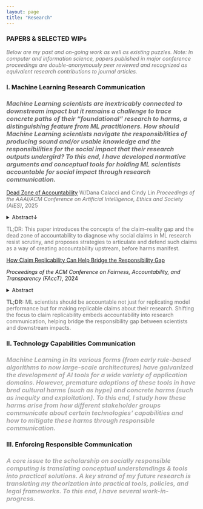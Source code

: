 ```yaml
---
layout: page
title: "Research"
---
```

### PAPERS & SELECTED WIPs
_<span style="color: #6e6e6e;">Below are my past and on-going work as well as existing puzzles. Note: In computer and information science, papers published in major conference proceedings are double-anonymously peer reviewed and recognized as equivalent research contributions to journal articles.</span>_

### I. Machine Learning Research Communication
### _<span style="color: #6e6e6e;">Machine Learning scientists are inextricably connected to downstream impact but it remains a challenge to trace concrete paths of their “foundational” research to harms, a distinguishing feature from ML practitioners. How should Machine Learning scientists navigate the responsibilities of producing sound and/or usable knowledge and the responsibilities for the social impact that their research outputs undergird? To this end, I have developed normative arguments and conceptual tools for holding ML scientists accountable for social impact through research communication.</span>_


[Dead Zone of Accountability](https://arxiv.org/pdf/2404.13131?)
<span style="color: #6e6e6e;">W/Dana Calacci and Cindy Lin</span>
_<span style="color: #6e6e6e;">Proceedings of the AAAI/ACM Conference on Artificial Intelligence, Ethics and Society (AIES)</span>_, <span style="color: #6e6e6e;">2025</span>
<details class="paper-abstract">
  <summary>Abstract↓</summary>
  <p><span style="color: #6e6e6e;">Many Machine Learning research studies use language that describes potential social benefits or technical affordances of new methods and technologies. Such language, which we call “social claims”, can help garner substantial resources and influence for those involved in ML research and technology production. However, there exists a gap between social claims and reality (the claim–reality gap): ML methods often fail to deliver the claimed functionality or social impacts. This paper investigates the claim–reality gap and makes a normative argument for developing accountability mechanisms for it. In making the argument, we make three contributions. First, we show why the symptom—absence of social claim accountability—is problematic. Second, we coin dead zone of accountability—a lens that scholars and practitioners can use to identify opportunities for new forms of accountability. We apply this lens to the claim–reality gap and provide a diagnosis by identifying cognitive and structural resistances to accountability in the claim–reality gap. Finally, we offer a prescription—two potential collaborative research agendas that can help create the conditions for social claim accountability.</span></p>
</details>

<span style="color: #6e6e6e;">TL;DR: This paper introduces the concepts of the claim–reality gap and the dead zone of accountability to diagnose why social claims in ML research resist scrutiny, and proposes strategies to articulate and defend such claims as a way of creating accountability upstream, before harms manifest.</span>


[How Claim Replicability Can Help Bridge the Responsibility Gap](https://dl.acm.org/doi/10.1145/3630106.3658951)

_Proceedings of the ACM Conference on Fairness, Accountability, and Transparency (FAccT)_, 2024

<details class="paper-abstract">
  <summary>Abstract</summary>
  <p>Two goals—improving replicability and accountability of Machine Learning research respectively—have accrued much attention from the AI ethics and the Machine Learning community. Despite sharing the measures of improving transparency, the two goals are discussed in different registers: replicability registers with scientific reasoning whereas accountability registers with ethical reasoning. Given the existing challenge of the responsibility gap—holding Machine Learning scientists accountable for Machine Learning harms due to them being far from sites of application—this paper posits that reconceptualizing replicability can help bridge the gap. Through a shift from model performance replicability to claim replicability, Machine Learning scientists can be held accountable for producing non-replicable claims that are prone to eliciting harm due to misuse and misinterpretation. In this paper, I make the following contributions. First, I define and distinguish two forms of replicability for ML research that can aid constructive conversations around replicability. Second, I formulate an argument for claim-replicability’s advantage over model performance replicability in justifying assigning accountability to Machine Learning scientists for producing non-replicable claims and show how it enacts a sense of responsibility that is actionable. In addition, I characterize the implementation of claim replicability as more of a social project than a technical one by discussing its competing epistemological principles and practical implications on Circulating Reference, Interpretative Labor, and research communication.</p>
</details>

<p style="color: #6e6e6e;"><strong>TL;DR:</strong> ML scientists should be accountable not just for replicating model performance but for making replicable claims about their research. Shifting the focus to claim replicability embeds accountability into research communication, helping bridge the responsibility gap between scientists and downstream impacts.</p>

### II. Technology Capabilities Communication
### _<span style="color: #A9A9A9;">Machine Learning in its various forms (from early rule-based algorithms to now large-scale architectures) have galvanized the development of AI tools for a wide variety of application domains. However, premature adoptions of these tools in have bred cultural harms (such as hype) and concrete harms (such as inequity and exploitation). To this end, I study how these harms arise from how different stakeholder groups communicate about certain technologies’ capabilities and how to mitigate these harms through responsible communication.</span>_

### III. Enforcing Responsible Communication
### _<span style="color: #A9A9A9;">A core issue to the scholarship on socially responsible computing is translating conceptual understandings & tools into practical solutions. A key strand of my future research is translating my theorization into practical tools, policies, and legal frameworks. To this end, I have several work-in-progress.</span>_
